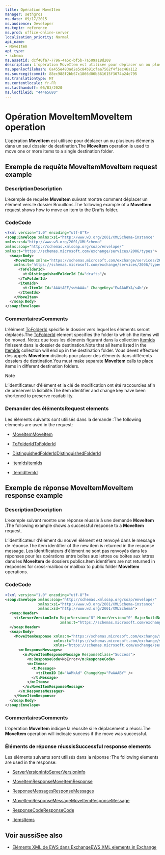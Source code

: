 ```yaml
---
title: Opération MoveItem
manager: sethgros
ms.date: 09/17/2015
ms.audience: Developer
ms.topic: reference
ms.prod: office-online-server
localization_priority: Normal
api_name:
- MoveItem
api_type:
- schema
ms.assetid: dcf40fa7-7796-4a5c-bf5b-7a509a18d208
description: L’opération MoveItem est utilisée pour déplacer un ou plusieurs éléments dans un seul dossier de destination.
ms.openlocfilehash: 6a455e483ad2e5c84b91cfaa7562f4f1ec46a112
ms.sourcegitcommit: 88ec988f2bb67c1866d06b361615f3674a24e795
ms.translationtype: MT
ms.contentlocale: fr-FR
ms.lasthandoff: 06/03/2020
ms.locfileid: "44465680"
---
```

# <a name="moveitem-operation"></a><span data-ttu-id="f21f9-103">Opération MoveItem</span><span class="sxs-lookup"><span data-stu-id="f21f9-103">MoveItem operation</span></span>

<span data-ttu-id="f21f9-104">L’opération **MoveItem** est utilisée pour déplacer un ou plusieurs éléments dans un seul dossier de destination.</span><span class="sxs-lookup"><span data-stu-id="f21f9-104">The **MoveItem** operation is used to move one or more items to a single destination folder.</span></span> 
  
## <a name="moveitem-request-example"></a><span data-ttu-id="f21f9-105">Exemple de requête MoveItem</span><span class="sxs-lookup"><span data-stu-id="f21f9-105">MoveItem request example</span></span>

### <a name="description"></a><span data-ttu-id="f21f9-106">Description</span><span class="sxs-lookup"><span data-stu-id="f21f9-106">Description</span></span>

<span data-ttu-id="f21f9-107">L’exemple de requête **MoveItem** suivant montre comment déplacer un élément vers le dossier Brouillons.</span><span class="sxs-lookup"><span data-stu-id="f21f9-107">The following example of a **MoveItem** request shows how to move an item to the Drafts folder.</span></span> 
  
### <a name="code"></a><span data-ttu-id="f21f9-108">Code</span><span class="sxs-lookup"><span data-stu-id="f21f9-108">Code</span></span>

```XML
<?xml version="1.0" encoding="utf-8"?>
<soap:Envelope xmlns:xsi="http://www.w3.org/2001/XMLSchema-instance"
xmlns:xsd="http://www.w3.org/2001/XMLSchema"
xmlns:soap="http://schemas.xmlsoap.org/soap/envelope/"
xmlns:t="https://schemas.microsoft.com/exchange/services/2006/types">
  <soap:Body>
    <MoveItem xmlns="https://schemas.microsoft.com/exchange/services/2006/messages"
    xmlns:t="https://schemas.microsoft.com/exchange/services/2006/types">
      <ToFolderId>
        <t:DistinguishedFolderId Id="drafts"/>
      </ToFolderId>
      <ItemIds>
        <t:ItemId Id="AAAtAEF/swbAAA=" ChangeKey="EwAAABYA/s4b"/>
      </ItemIds>
    </MoveItem>
  </soap:Body>
</soap:Envelope>
```

### <a name="comments"></a><span data-ttu-id="f21f9-109">Commentaires</span><span class="sxs-lookup"><span data-stu-id="f21f9-109">Comments</span></span>

<span data-ttu-id="f21f9-110">L’élément [ToFolderId](tofolderid.md) spécifie le dossier vers lequel les éléments seront déplacés.</span><span class="sxs-lookup"><span data-stu-id="f21f9-110">The [ToFolderId](tofolderid.md) element specifies the folder to which the items will be moved.</span></span> <span data-ttu-id="f21f9-111">Notez que tous les éléments figurant dans la collection [ItemIds](itemids.md) finissent dans le dossier de destination.</span><span class="sxs-lookup"><span data-stu-id="f21f9-111">Note that all items listed in the [ItemIds](itemids.md) collection will end up in the destination folder.</span></span> <span data-ttu-id="f21f9-112">Vous devez effectuer des appels **MoveItem** distincts pour placer des éléments dans différents dossiers de destination.</span><span class="sxs-lookup"><span data-stu-id="f21f9-112">You must make separate **MoveItem** calls to place items in different destination folders.</span></span> 
  
> [!NOTE]
> <span data-ttu-id="f21f9-113">L’identificateur d’élément et la clé de modification ont été raccourcies afin de préserver la lisibilité.</span><span class="sxs-lookup"><span data-stu-id="f21f9-113">The item identifier and change key have been shortened to preserve readability.</span></span> 
  
### <a name="request-elements"></a><span data-ttu-id="f21f9-114">Demander des éléments</span><span class="sxs-lookup"><span data-stu-id="f21f9-114">Request elements</span></span>

<span data-ttu-id="f21f9-115">Les éléments suivants sont utilisés dans la demande :</span><span class="sxs-lookup"><span data-stu-id="f21f9-115">The following elements are used in the request:</span></span>
  
- [<span data-ttu-id="f21f9-116">MoveItem</span><span class="sxs-lookup"><span data-stu-id="f21f9-116">MoveItem</span></span>](moveitem.md)
    
- [<span data-ttu-id="f21f9-117">ToFolderId</span><span class="sxs-lookup"><span data-stu-id="f21f9-117">ToFolderId</span></span>](tofolderid.md)
    
- [<span data-ttu-id="f21f9-118">DistinguishedFolderId</span><span class="sxs-lookup"><span data-stu-id="f21f9-118">DistinguishedFolderId</span></span>](distinguishedfolderid.md)
    
- [<span data-ttu-id="f21f9-119">ItemIds</span><span class="sxs-lookup"><span data-stu-id="f21f9-119">ItemIds</span></span>](itemids.md)
    
- [<span data-ttu-id="f21f9-120">ItemId</span><span class="sxs-lookup"><span data-stu-id="f21f9-120">ItemId</span></span>](itemid.md)
    
## <a name="moveitem-response-example"></a><span data-ttu-id="f21f9-121">Exemple de réponse MoveItem</span><span class="sxs-lookup"><span data-stu-id="f21f9-121">MoveItem response example</span></span>

### <a name="description"></a><span data-ttu-id="f21f9-122">Description</span><span class="sxs-lookup"><span data-stu-id="f21f9-122">Description</span></span>

<span data-ttu-id="f21f9-123">L’exemple suivant montre une réponse réussie à une demande **MoveItem** .</span><span class="sxs-lookup"><span data-stu-id="f21f9-123">The following example shows a successful response to a **MoveItem** request.</span></span> 
  
<span data-ttu-id="f21f9-124">L’identificateur d’élément du nouvel élément est renvoyé dans le message de réponse.</span><span class="sxs-lookup"><span data-stu-id="f21f9-124">The item identifier of the new item is returned in the response message.</span></span> <span data-ttu-id="f21f9-125">Les identificateurs d’élément ne sont pas renvoyés dans les réponses pour les opérations entre boîtes aux lettres ou boîtes aux lettres dans les **MoveItem** de dossiers publics.</span><span class="sxs-lookup"><span data-stu-id="f21f9-125">Item identifiers are not returned in responses for cross-mailbox or mailbox to public folder **MoveItem** operations.</span></span> 
  
### <a name="code"></a><span data-ttu-id="f21f9-126">Code</span><span class="sxs-lookup"><span data-stu-id="f21f9-126">Code</span></span>

```XML
<?xml version="1.0" encoding="utf-8"?>
<soap:Envelope xmlns:soap="http://schemas.xmlsoap.org/soap/envelope/" 
               xmlns:xsi="http://www.w3.org/2001/XMLSchema-instance" 
               xmlns:xsd="http://www.w3.org/2001/XMLSchema">
  <soap:Header>
    <t:ServerVersionInfo MajorVersion="8" MinorVersion="0" MajorBuildNumber="662" MinorBuildNumber="0" 
                         xmlns:t="https://schemas.microsoft.com/exchange/services/2006/types"/>
  </soap:Header>
  <soap:Body>
    <MoveItemResponse xmlns:m="https://schemas.microsoft.com/exchange/services/2006/messages" 
                      xmlns:t="https://schemas.microsoft.com/exchange/services/2006/types" 
                      xmlns="https://schemas.microsoft.com/exchange/services/2006/messages">
      <m:ResponseMessages>
        <m:MoveItemResponseMessage ResponseClass="Success">
          <m:ResponseCode>NoError</m:ResponseCode>
          <m:Items>
            <t:Message>
              <t:ItemID Id="AAMkAd" ChangeKey="FwAAABY" />
            </t:Message>
          </m:Items>
        </m:MoveItemResponseMessage>
      </m:ResponseMessages>
    </MoveItemResponse>
  </soap:Body>
</soap:Envelope>
```

### <a name="comments"></a><span data-ttu-id="f21f9-127">Commentaires</span><span class="sxs-lookup"><span data-stu-id="f21f9-127">Comments</span></span>

<span data-ttu-id="f21f9-128">L’opération **MoveItem** indique la réussite si le déplacement a réussi.</span><span class="sxs-lookup"><span data-stu-id="f21f9-128">The **MoveItem** operation will indicate success if the move was successful.</span></span> 
  
### <a name="successful-response-elements"></a><span data-ttu-id="f21f9-129">Éléments de réponse réussis</span><span class="sxs-lookup"><span data-stu-id="f21f9-129">Successful response elements</span></span>

<span data-ttu-id="f21f9-130">Les éléments suivants sont utilisés dans la réponse :</span><span class="sxs-lookup"><span data-stu-id="f21f9-130">The following elements are used in the response:</span></span>
  
- [<span data-ttu-id="f21f9-131">ServerVersionInfo</span><span class="sxs-lookup"><span data-stu-id="f21f9-131">ServerVersionInfo</span></span>](serverversioninfo.md)
    
- [<span data-ttu-id="f21f9-132">MoveItemResponse</span><span class="sxs-lookup"><span data-stu-id="f21f9-132">MoveItemResponse</span></span>](moveitemresponse.md)
    
- [<span data-ttu-id="f21f9-133">ResponseMessages</span><span class="sxs-lookup"><span data-stu-id="f21f9-133">ResponseMessages</span></span>](responsemessages.md)
    
- [<span data-ttu-id="f21f9-134">MoveItemResponseMessage</span><span class="sxs-lookup"><span data-stu-id="f21f9-134">MoveItemResponseMessage</span></span>](moveitemresponsemessage.md)
    
- [<span data-ttu-id="f21f9-135">ResponseCode</span><span class="sxs-lookup"><span data-stu-id="f21f9-135">ResponseCode</span></span>](responsecode.md)
    
- [<span data-ttu-id="f21f9-136">Items</span><span class="sxs-lookup"><span data-stu-id="f21f9-136">Items</span></span>](items.md)
    
## <a name="see-also"></a><span data-ttu-id="f21f9-137">Voir aussi</span><span class="sxs-lookup"><span data-stu-id="f21f9-137">See also</span></span>



- [<span data-ttu-id="f21f9-138">Éléments XML de EWS dans Exchange</span><span class="sxs-lookup"><span data-stu-id="f21f9-138">EWS XML elements in Exchange</span></span>](ews-xml-elements-in-exchange.md)

